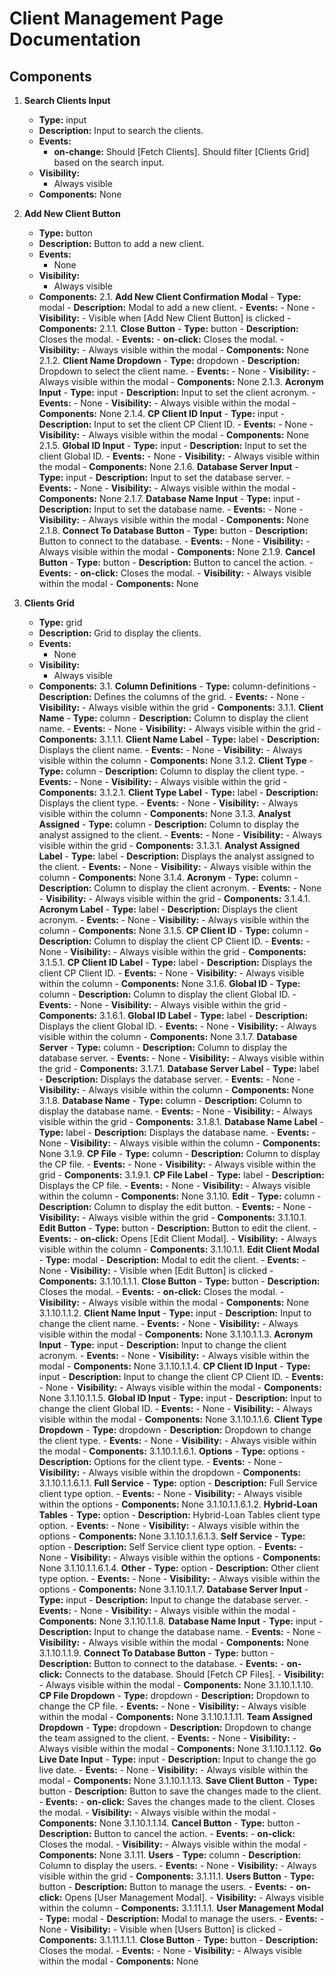 # Client Management Page Documentation

## Components

1. **Search Clients Input**
   - **Type:** input
   - **Description:** Input to search the clients.
   - **Events:**
     - **on-change:** Should [Fetch Clients]. Should filter [Clients Grid] based on the search input.
   - **Visibility:**
     - Always visible
   - **Components:**
      None

2. **Add New Client Button**
   - **Type:** button
   - **Description:** Button to add a new client.
   - **Events:**
     - None
   - **Visibility:**
     - Always visible
   - **Components:**
      2.1. **Add New Client Confirmation Modal**
         - **Type:** modal
         - **Description:** Modal to add a new client.
         - **Events:**
           - None
         - **Visibility:**
           - Visible when [Add New Client Button] is clicked
         - **Components:**
            2.1.1. **Close Button**
               - **Type:** button
               - **Description:** Closes the modal.
               - **Events:**
                 - **on-click:** Closes the modal.
               - **Visibility:**
                 - Always visible within the modal
               - **Components:**
                  None
            2.1.2. **Client Name Dropdown**
               - **Type:** dropdown
               - **Description:** Dropdown to select the client name.
               - **Events:**
                 - None
               - **Visibility:**
                 - Always visible within the modal
               - **Components:**
                  None
            2.1.3. **Acronym Input**
               - **Type:** input
               - **Description:** Input to set the client acronym.
               - **Events:**
                 - None
               - **Visibility:**
                 - Always visible within the modal
               - **Components:**
                  None
            2.1.4. **CP Client ID Input**
               - **Type:** input
               - **Description:** Input to set the client CP Client ID.
               - **Events:**
                 - None
               - **Visibility:**
                 - Always visible within the modal
               - **Components:**
                  None
            2.1.5. **Global ID Input**
               - **Type:** input
               - **Description:** Input to set the client Global ID.
               - **Events:**
                 - None
               - **Visibility:**
                 - Always visible within the modal
               - **Components:**
                  None
            2.1.6. **Database Server Input**
               - **Type:** input
               - **Description:** Input to set the database server.
               - **Events:**
                 - None
               - **Visibility:**
                 - Always visible within the modal
               - **Components:**
                  None
            2.1.7. **Database Name Input**
               - **Type:** input
               - **Description:** Input to set the database name.
               - **Events:**
                 - None
               - **Visibility:**
                 - Always visible within the modal
               - **Components:**
                  None
            2.1.8. **Connect To Database Button**
               - **Type:** button
               - **Description:** Button to connect to the database.
               - **Events:**
                 - None
               - **Visibility:**
                 - Always visible within the modal
               - **Components:**
                  None
            2.1.9. **Cancel Button**
               - **Type:** button
               - **Description:** Button to cancel the action.
               - **Events:**
                 - **on-click:** Closes the modal.
               - **Visibility:**
                 - Always visible within the modal
               - **Components:**
                  None

3. **Clients Grid**
   - **Type:** grid
   - **Description:** Grid to display the clients.
   - **Events:**
     - None
   - **Visibility:**
     - Always visible
   - **Components:**
      3.1. **Column Definitions**
         - **Type:** column-definitions
         - **Description:** Defines the columns of the grid.
         - **Events:**
           - None
         - **Visibility:**
           - Always visible within the grid
         - **Components:**
            3.1.1. **Client Name**
               - **Type:** column
               - **Description:** Column to display the client name.
               - **Events:**
                 - None
               - **Visibility:**
                 - Always visible within the grid
               - **Components:**
                  3.1.1.1. **Client Name Label**
                     - **Type:** label
                     - **Description:** Displays the client name.
                     - **Events:**
                       - None
                     - **Visibility:**
                       - Always visible within the column
                     - **Components:**
                        None
            3.1.2. **Client Type**
               - **Type:** column
               - **Description:** Column to display the client type.
               - **Events:**
                 - None
               - **Visibility:**
                 - Always visible within the grid
               - **Components:**
                  3.1.2.1. **Client Type Label**
                     - **Type:** label
                     - **Description:** Displays the client type.
                     - **Events:**
                       - None
                     - **Visibility:**
                       - Always visible within the column
                     - **Components:**
                        None
            3.1.3. **Analyst Assigned**
               - **Type:** column
               - **Description:** Column to display the analyst assigned to the client.
               - **Events:**
                 - None
               - **Visibility:**
                 - Always visible within the grid
               - **Components:**
                  3.1.3.1. **Analyst Assigned Label**
                     - **Type:** label
                     - **Description:** Displays the analyst assigned to the client.
                     - **Events:**
                       - None
                     - **Visibility:**
                       - Always visible within the column
                     - **Components:**
                        None
            3.1.4. **Acronym**
               - **Type:** column
               - **Description:** Column to display the client acronym.
               - **Events:**
                 - None
               - **Visibility:**
                 - Always visible within the grid
               - **Components:**
                  3.1.4.1. **Acronym Label**
                     - **Type:** label
                     - **Description:** Displays the client acronym.
                     - **Events:**
                       - None
                     - **Visibility:**
                       - Always visible within the column
                     - **Components:**
                        None
            3.1.5. **CP Client ID**
               - **Type:** column
               - **Description:** Column to display the client CP Client ID.
               - **Events:**
                 - None
               - **Visibility:**
                 - Always visible within the grid
               - **Components:**
                  3.1.5.1. **CP Client ID Label**
                     - **Type:** label
                     - **Description:** Displays the client CP Client ID.
                     - **Events:**
                       - None
                     - **Visibility:**
                       - Always visible within the column
                     - **Components:**
                        None
            3.1.6. **Global ID**
               - **Type:** column
               - **Description:** Column to display the client Global ID.
               - **Events:**
                 - None
               - **Visibility:**
                 - Always visible within the grid
               - **Components:**
                  3.1.6.1. **Global ID Label**
                     - **Type:** label
                     - **Description:** Displays the client Global ID.
                     - **Events:**
                       - None
                     - **Visibility:**
                       - Always visible within the column
                     - **Components:**
                        None
            3.1.7. **Database Server**
               - **Type:** column
               - **Description:** Column to display the database server.
               - **Events:**
                 - None
               - **Visibility:**
                 - Always visible within the grid
               - **Components:**
                  3.1.7.1. **Database Server Label**
                     - **Type:** label
                     - **Description:** Displays the database server.
                     - **Events:**
                       - None
                     - **Visibility:**
                       - Always visible within the column
                     - **Components:**
                        None
            3.1.8. **Database Name**
               - **Type:** column
               - **Description:** Column to display the database name.
               - **Events:**
                 - None
               - **Visibility:**
                 - Always visible within the grid
               - **Components:**
                  3.1.8.1. **Database Name Label**
                     - **Type:** label
                     - **Description:** Displays the database name.
                     - **Events:**
                       - None
                     - **Visibility:**
                       - Always visible within the column
                     - **Components:**
                        None
            3.1.9. **CP File**
               - **Type:** column
               - **Description:** Column to display the CP file.
               - **Events:**
                 - None
               - **Visibility:**
                 - Always visible within the grid
               - **Components:**
                  3.1.9.1. **CP File Label**
                     - **Type:** label
                     - **Description:** Displays the CP file.
                     - **Events:**
                       - None
                     - **Visibility:**
                       - Always visible within the column
                     - **Components:**
                        None
            3.1.10. **Edit**
               - **Type:** column
               - **Description:** Column to display the edit button.
               - **Events:**
                 - None
               - **Visibility:**
                 - Always visible within the grid
               - **Components:**
                  3.1.10.1. **Edit Button**
                     - **Type:** button
                     - **Description:** Button to edit the client.
                     - **Events:**
                       - **on-click:** Opens [Edit Client Modal].
                     - **Visibility:**
                       - Always visible within the column
                     - **Components:**
                        3.1.10.1.1. **Edit Client Modal**
                           - **Type:** modal
                           - **Description:** Modal to edit the client.
                           - **Events:**
                             - None
                           - **Visibility:**
                             - Visible when [Edit Button] is clicked
                           - **Components:**
                              3.1.10.1.1.1. **Close Button**
                                 - **Type:** button
                                 - **Description:** Closes the modal.
                                 - **Events:**
                                   - **on-click:** Closes the modal.
                                 - **Visibility:**
                                   - Always visible within the modal
                                 - **Components:**
                                    None
                              3.1.10.1.1.2. **Client Name Input**
                                 - **Type:** input
                                 - **Description:** Input to change the client name.
                                 - **Events:**
                                   - None
                                 - **Visibility:**
                                   - Always visible within the modal
                                 - **Components:**
                                    None
                              3.1.10.1.1.3. **Acronym Input**
                                 - **Type:** input
                                 - **Description:** Input to change the client acronym.
                                 - **Events:**
                                   - None
                                 - **Visibility:**
                                   - Always visible within the modal
                                 - **Components:**
                                    None
                              3.1.10.1.1.4. **CP Client ID Input**
                                 - **Type:** input
                                 - **Description:** Input to change the client CP Client ID.
                                 - **Events:**
                                   - None
                                 - **Visibility:**
                                   - Always visible within the modal
                                 - **Components:**
                                    None
                              3.1.10.1.1.5. **Global ID Input**
                                 - **Type:** input
                                 - **Description:** Input to change the client Global ID.
                                 - **Events:**
                                   - None
                                 - **Visibility:**
                                   - Always visible within the modal
                                 - **Components:**
                                    None
                              3.1.10.1.1.6. **Client Type Dropdown**
                                 - **Type:** dropdown
                                 - **Description:** Dropdown to change the client type.
                                 - **Events:**
                                   - None
                                 - **Visibility:**
                                   - Always visible within the modal
                                 - **Components:**
                                    3.1.10.1.1.6.1. **Options**
                                       - **Type:** options
                                       - **Description:** Options for the client type.
                                       - **Events:**
                                         - None
                                       - **Visibility:**
                                         - Always visible within the dropdown
                                       - **Components:**
                                          3.1.10.1.1.6.1.1. **Full Service**
                                             - **Type:** option
                                             - **Description:** Full Service client type option.
                                             - **Events:**
                                               - None
                                             - **Visibility:**
                                               - Always visible within the options
                                             - **Components:**
                                                None
                                          3.1.10.1.1.6.1.2. **Hybrid-Loan Tables**
                                             - **Type:** option
                                             - **Description:** Hybrid-Loan Tables client type option.
                                             - **Events:**
                                               - None
                                             - **Visibility:**
                                               - Always visible within the options
                                             - **Components:**
                                                None
                                          3.1.10.1.1.6.1.3. **Self Service**
                                             - **Type:** option
                                             - **Description:** Self Service client type option.
                                             - **Events:**
                                               - None
                                             - **Visibility:**
                                               - Always visible within the options
                                             - **Components:**
                                                None
                                          3.1.10.1.1.6.1.4. **Other**
                                             - **Type:** option
                                             - **Description:** Other client type option.
                                             - **Events:**
                                               - None
                                             - **Visibility:**
                                               - Always visible within the options
                                             - **Components:**
                                                None
                              3.1.10.1.1.7. **Database Server Input**
                                 - **Type:** input
                                 - **Description:** Input to change the database server.
                                 - **Events:**
                                   - None
                                 - **Visibility:**
                                   - Always visible within the modal
                                 - **Components:**
                                    None
                              3.1.10.1.1.8. **Database Name Input**
                                 - **Type:** input
                                 - **Description:** Input to change the database name.
                                 - **Events:**
                                   - None
                                 - **Visibility:**
                                   - Always visible within the modal
                                 - **Components:**
                                    None
                              3.1.10.1.1.9. **Connect To Database Button**
                                 - **Type:** button
                                 - **Description:** Button to connect to the database.
                                 - **Events:**
                                   - **on-click:** Connects to the database. Should [Fetch CP Files].
                                 - **Visibility:**
                                   - Always visible within the modal
                                 - **Components:**
                                    None
                              3.1.10.1.1.10. **CP File Dropdown**
                                 - **Type:** dropdown
                                 - **Description:** Dropdown to change the CP file.
                                 - **Events:**
                                   - None
                                 - **Visibility:**
                                   - Always visible within the modal
                                 - **Components:**
                                    None
                              3.1.10.1.1.11. **Team Assigned Dropdown**
                                 - **Type:** dropdown
                                 - **Description:** Dropdown to change the team assigned to the client.
                                 - **Events:**
                                   - None
                                 - **Visibility:**
                                   - Always visible within the modal
                                 - **Components:**
                                    None
                              3.1.10.1.1.12. **Go Live Date Input**
                                 - **Type:** input
                                 - **Description:** Input to change the go live date.
                                 - **Events:**
                                   - None
                                 - **Visibility:**
                                   - Always visible within the modal
                                 - **Components:**
                                    None
                              3.1.10.1.1.13. **Save Client Button**
                                 - **Type:** button
                                 - **Description:** Button to save the changes made to the client.
                                 - **Events:**
                                   - **on-click:** Saves the changes made to the client. Closes the modal.
                                 - **Visibility:**
                                   - Always visible within the modal
                                 - **Components:**
                                    None
                              3.1.10.1.1.14. **Cancel Button**
                                 - **Type:** button
                                 - **Description:** Button to cancel the action.
                                 - **Events:**
                                   - **on-click:** Closes the modal.
                                 - **Visibility:**
                                   - Always visible within the modal
                                 - **Components:**
                                    None
            3.1.11. **Users**
               - **Type:** column
               - **Description:** Column to display the users.
               - **Events:**
                 - None
               - **Visibility:**
                 - Always visible within the grid
               - **Components:**
                  3.1.11.1. **Users Button**
                     - **Type:** button
                     - **Description:** Button to manage the users.
                     - **Events:**
                       - **on-click:** Opens [User Management Modal].
                     - **Visibility:**
                       - Always visible within the column
                     - **Components:**
                        3.1.11.1.1. **User Management Modal**
                           - **Type:** modal
                           - **Description:** Modal to manage the users.
                           - **Events:**
                             - None
                           - **Visibility:**
                             - Visible when [Users Button] is clicked
                           - **Components:**
                              3.1.11.1.1.1. **Close Button**
                                 - **Type:** button
                                 - **Description:** Closes the modal.
                                 - **Events:**
                                   - None
                                 - **Visibility:**
                                   - Always visible within the modal
                                 - **Components:**
                                    None